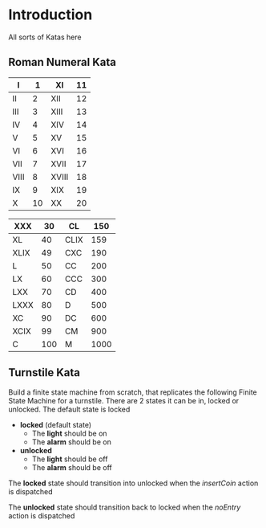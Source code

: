# Introduction

All sorts of Katas here

## Roman Numeral Kata

| I    | 1    | XI    | 11   |
| ---- | ---- | ----- | ---- |
| II   | 2    | XII   | 12   |
| III  | 3    | XIII  | 13   |
| IV   | 4    | XIV   | 14   |
| V    | 5    | XV    | 15   |
| VI   | 6    | XVI   | 16   |
| VII  | 7    | XVII  | 17   |
| VIII | 8    | XVIII | 18   |
| IX   | 9    | XIX   | 19   |
| X    | 10   | XX    | 20   |

| XXX  | 30   | CL   | 150  |
| ---- | ---- | ---- | ---- |
| XL   | 40   | CLIX | 159  |
| XLIX | 49   | CXC  | 190  |
| L    | 50   | CC   | 200  |
| LX   | 60   | CCC  | 300  |
| LXX  | 70   | CD   | 400  |
| LXXX | 80   | D    | 500  |
| XC   | 90   | DC   | 600  |
| XCIX | 99   | CM   | 900  |
| C    | 100  | M    | 1000 |

## Turnstile Kata

Build a finite state machine from scratch, that replicates the following Finite State Machine for a turnstile. There are 2 states it can be in, locked or unlocked. The default state is locked

-   **locked** (default state)
    -   The **light** should be on
    -   The **alarm** should be on
-   **unlocked**
    -   The **light** should be off
    -   The **alarm** should be off

The **locked** state should transition into unlocked when the _insertCoin_ action is dispatched

The **unlocked** state should transition back to locked when the _noEntry_ action is dispatched



